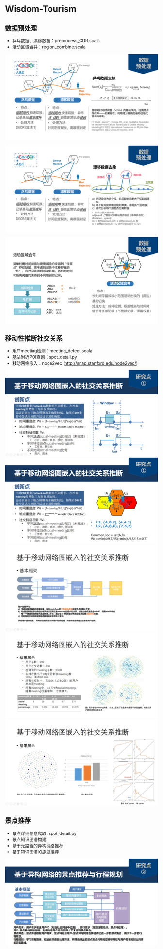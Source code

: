 # Wisdom-Tourism

## 数据预处理

* 乒乓数据、漂移数据：preprocess_CDR.scala
* 活动区域合并：region_combine.scala

![乒乓数据处理](https://github.com/FengYue95/Wisdom-Tourism/blob/master/img/1.png)

![漂移数据处理](https://github.com/FengYue95/Wisdom-Tourism/blob/master/img/2.png)

![活动区域合并](https://github.com/FengYue95/Wisdom-Tourism/blob/master/img/3.png)

## 移动性推断社交关系

* 用户meeting检测：meeting_detect.scala
* 基站附近POI查询：spot_detail.py
* 移动网络嵌入：node2vec  (http://snap.stanford.edu/node2vec/)

![用户meeting检测](https://github.com/FengYue95/Wisdom-Tourism/blob/master/img/4.png)
![用户meeting检测](https://github.com/FengYue95/Wisdom-Tourism/blob/master/img/5.png)
![移动网络嵌入](https://github.com/FengYue95/Wisdom-Tourism/blob/master/img/6.png)
![移动网络嵌入](https://github.com/FengYue95/Wisdom-Tourism/blob/master/img/7.png)
![移动网络嵌入](https://github.com/FengYue95/Wisdom-Tourism/blob/master/img/8.png)

## 景点推荐

* 景点详细信息爬取: spot_detail.py
* 景点知识图谱构建
* 基于元路径的异构网络推荐
* 基于知识图谱的旅游推荐

![景点推荐](https://github.com/FengYue95/Wisdom-Tourism/blob/master/img/9.png)
